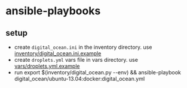 # ansible-playbooks

## setup

  * create `digital_ocean.ini` in the inventory directory. use [inventory/digital_ocean.ini.example](https://github.com/ryankanno/ansible-playbooks/blob/master/inventory/digital_ocean.ini.example)
  * create `droplets.yml` vars file in vars directory. use [vars/droplets.yml.example](https://github.com/ryankanno/ansible-playbooks/blob/master/vars/droplets.yml.example)
  * run export $(inventory/digital_ocean.py --env) && ansible-playbook digital_ocean/ubuntu-13.04:docker:digital_ocean.yml


